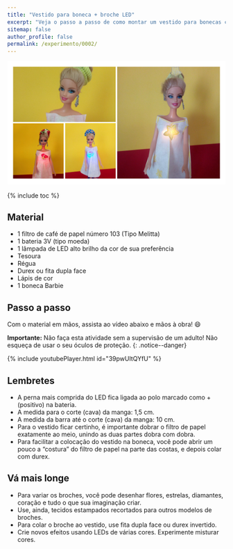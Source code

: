 ```yaml
---
title: "Vestido para boneca + broche LED"
excerpt: "Veja o passo a passo de como montar um vestido para bonecas com broche iluminado por LED."
sitemap: false
author_profile: false
permalink: /experimento/0002/
---
```

![Vestido para boneca + broche LED](/assets/experimentos/0002/thumb.jpg)

{% include toc %}

## Material
* 1 filtro de café de papel número 103 (Tipo Melitta)
* 1 bateria 3V (tipo moeda)
* 1 lâmpada de LED alto brilho da cor de sua preferência 
* Tesoura
* Régua
* Durex ou fita dupla face
* Lápis de cor 
* 1 boneca Barbie

## Passo a passo
Com o material em mãos, assista ao vídeo abaixo e mãos à obra! :smile:

**Importante:** Não faça esta atividade sem a supervisão de um adulto! Não esqueça de usar o seu óculos de proteção. 
{: .notice--danger}

{% include youtubePlayer.html id="39pwUItQYfU" %}

## Lembretes
* A perna mais comprida do LED fica ligada ao polo marcado como + (positivo) na bateria.
* A medida para o corte (cava) da manga: 1,5 cm.
* A medida da barra até o corte (cava) da manga: 10 cm.
* Para o vestido ficar certinho, é importante dobrar o filtro de papel exatamente ao meio, unindo as duas partes dobra com dobra.
* Para facilitar a colocação do vestido na boneca, você pode abrir um pouco a “costura” do filtro de papel na parte das costas, e depois colar com durex.

## Vá mais longe
* Para variar os broches, você pode desenhar flores, estrelas, diamantes, coração e tudo o que sua imaginação criar. 
* Use, ainda, tecidos estampados recortados para outros modelos de broches.
* Para colar o broche ao vestido, use fita dupla face ou durex invertido.
* Crie novos efeitos usando LEDs de várias cores. Experimente misturar cores.
 
  

